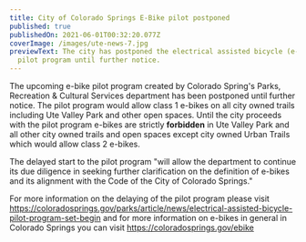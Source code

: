 ```yaml
---
title: City of Colorado Springs E-Bike pilot postponed
published: true
publishedOn: 2021-06-01T00:32:20.077Z
coverImage: /images/ute-news-7.jpg
previewText: The city has postponed the electrical assisted bicycle (e-bike)
  pilot program until further notice.
---
```

The upcoming e-bike pilot program created by Colorado Spring's Parks, Recreation & Cultural Services department has been postponed until further notice.  The pilot program would allow class 1 e-bikes on all city owned trails including Ute Valley Park and other open spaces.  Until the city proceeds with the pilot program e-bikes are strictly **forbidden** in Ute Valley Park and all other city owned trails and open spaces except city owned Urban Trails which would allow class 2 e-bikes.

The delayed start to the pilot program "will allow the department to continue its due diligence in seeking further clarification on the definition of e-bikes and its alignment with the Code of the City of Colorado Springs."

For more information on the delaying of the pilot program please visit <https://coloradosprings.gov/parks/article/news/electrical-assisted-bicycle-pilot-program-set-begin> and for more information on e-bikes in general in Colorado Springs you can visit <https://coloradosprings.gov/ebike>